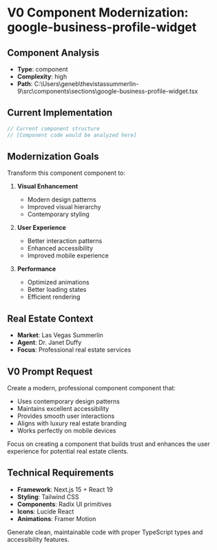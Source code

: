 # V0 Component Modernization: google-business-profile-widget

## Component Analysis
- **Type**: component
- **Complexity**: high
- **Path**: C:\Users\geneb\thevistassummerlin-9\src\components\sections\google-business-profile-widget.tsx

## Current Implementation
```typescript
// Current component structure
// [Component code would be analyzed here]
```

## Modernization Goals
Transform this component component to:

1. **Visual Enhancement**
   - Modern design patterns
   - Improved visual hierarchy
   - Contemporary styling

2. **User Experience**
   - Better interaction patterns
   - Enhanced accessibility
   - Improved mobile experience

3. **Performance**
   - Optimized animations
   - Better loading states
   - Efficient rendering

## Real Estate Context
- **Market**: Las Vegas Summerlin
- **Agent**: Dr. Janet Duffy
- **Focus**: Professional real estate services

## V0 Prompt Request
Create a modern, professional component component that:

- Uses contemporary design patterns
- Maintains excellent accessibility
- Provides smooth user interactions
- Aligns with luxury real estate branding
- Works perfectly on mobile devices

Focus on creating a component that builds trust and enhances the user experience for potential real estate clients.

## Technical Requirements
- **Framework**: Next.js 15 + React 19
- **Styling**: Tailwind CSS
- **Components**: Radix UI primitives
- **Icons**: Lucide React
- **Animations**: Framer Motion

Generate clean, maintainable code with proper TypeScript types and accessibility features.
